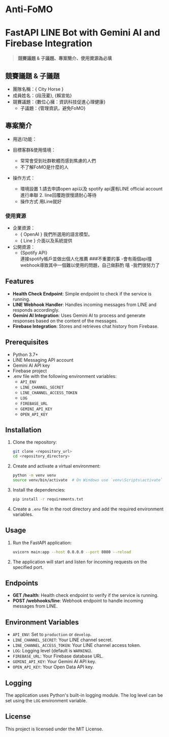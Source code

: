 # Anti-FoMO
# FastAPI LINE Bot with Gemini AI and Firebase Integration
> **競賽議題 & 子議題、專案簡介、使用資源為必填**

## 競賽議題 & 子議題
- 團隊名稱：{ City Horse }
- 成員姓名：{段茂萲}, {賴宣佑}
- 競賽議題：{數位心擁：資訊科技促進心理健康}
    - 子議題：{管理資訊，避免FoMO} 
## 專案簡介
- 用途/功能：

- 目標客群&使用情境：
    - 常常會受到社群軟體而感到焦慮的人們
    - 不了解FoMO是什麼的人
- 操作方式：
    - 環境設置
      1.請去申請open api以及 spotify api還有LINE official account進行串聯
      2. line回覆跑很慢請耐心等待
    - 操作方式
        用Line就好
### 使用資源
- 企業資源：
    - { OpenAI }
    我們所選用的語言模型。
    - { Line }
    介面以及系統提供
- 公開資源：
    - {Spotify API}<br>
      連接spotify帳戶並做出個人化推薦
###不重要的事
-會有兩個api撞webhook導致其中一個難以使用的問題，自己做斟酌 嘻
-我們很努力了












## Features

- **Health Check Endpoint**: Simple endpoint to check if the service is running.
- **LINE Webhook Handler**: Handles incoming messages from LINE and responds accordingly.
- **Gemini AI Integration**: Uses Gemini AI to process and generate responses based on the content of the messages.
- **Firebase Integration**: Stores and retrieves chat history from Firebase.

## Prerequisites

- Python 3.7+
- LINE Messaging API account
- Gemini AI API key
- Firebase project
- .env file with the following environment variables:
  - `API_ENV`
  - `LINE_CHANNEL_SECRET`
  - `LINE_CHANNEL_ACCESS_TOKEN`
  - `LOG`
  - `FIREBASE_URL`
  - `GEMINI_API_KEY`
  - `OPEN_API_KEY`

## Installation

1. Clone the repository:
    ```bash
    git clone <repository_url>
    cd <repository_directory>
    ```

2. Create and activate a virtual environment:
    ```bash
    python -m venv venv
    source venv/bin/activate  # On Windows use `venv\Scripts\activate`
    ```

3. Install the dependencies:
    ```bash
    pip install -r requirements.txt
    ```

4. Create a `.env` file in the root directory and add the required environment variables.

## Usage

1. Run the FastAPI application:
    ```bash
    uvicorn main:app --host 0.0.0.0 --port 8080 --reload
    ```

2. The application will start and listen for incoming requests on the specified port.

## Endpoints

- **GET /health**: Health check endpoint to verify if the service is running.
- **POST /webhooks/line**: Webhook endpoint to handle incoming messages from LINE.

## Environment Variables

- `API_ENV`: Set to `production` or `develop`.
- `LINE_CHANNEL_SECRET`: Your LINE channel secret.
- `LINE_CHANNEL_ACCESS_TOKEN`: Your LINE channel access token.
- `LOG`: Logging level (default is `WARNING`).
- `FIREBASE_URL`: Your Firebase database URL.
- `GEMINI_API_KEY`: Your Gemini AI API key.
- `OPEN_API_KEY`: Your Open Data API key.

## Logging

The application uses Python's built-in logging module. The log level can be set using the `LOG` environment variable.

## License

This project is licensed under the MIT License.

